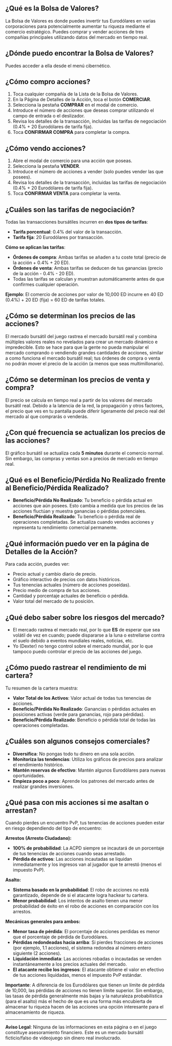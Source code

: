 ## ¿Qué es la Bolsa de Valores?

La Bolsa de Valores es donde puedes invertir tus Eurodólares en varias corporaciones para potencialmente aumentar tu riqueza mediante el comercio estratégico. Puedes comprar y vender acciones de tres compañías principales utilizando datos del mercado en tiempo real.

## ¿Dónde puedo encontrar la Bolsa de Valores?

Puedes acceder a ella desde el menú cibernético.

## ¿Cómo compro acciones?

1. Toca cualquier compañía de la Lista de la Bolsa de Valores.
2. En la Página de Detalles de la Acción, toca el botón **COMERCIAR**.
3. Selecciona la pestaña **COMPRAR** en el modal de comercio.
4. Introduce el número de acciones que deseas comprar utilizando el campo de entrada o el deslizador.
5. Revisa los detalles de la transacción, incluidas las tarifas de negociación (0.4% + 20 Eurodólares de tarifa fija).
6. Toca **CONFIRMAR COMPRA** para completar la compra.

## ¿Cómo vendo acciones?

1. Abre el modal de comercio para una acción que poseas.
2. Selecciona la pestaña **VENDER**.
3. Introduce el número de acciones a vender (solo puedes vender las que posees).
4. Revisa los detalles de la transacción, incluidas las tarifas de negociación (0.4% + 20 Eurodólares de tarifa fija).
5. Toca **CONFIRMAR VENTA** para completar la venta.

## ¿Cuáles son las tarifas de negociación?

Todas las transacciones bursátiles incurren en **dos tipos de tarifas**:

- **Tarifa porcentual**: 0.4% del valor de la transacción.
- **Tarifa fija**: 20 Eurodólares por transacción.

**Cómo se aplican las tarifas**:

- **Órdenes de compra**: Ambas tarifas se añaden a tu coste total (precio de la acción + 0.4% + 20 ED).
- **Órdenes de venta**: Ambas tarifas se deducen de tus ganancias (precio de la acción - 0.4% - 20 ED).
- Todas las tarifas se calculan y muestran automáticamente antes de que confirmes cualquier operación.

**Ejemplo**: El comercio de acciones por valor de 10,000 ED incurre en 40 ED (0.4%) + 20 ED (fija) = 60 ED de tarifas totales.

## ¿Cómo se determinan los precios de las acciones?

El mercado bursátil del juego rastrea el mercado bursátil real y combina múltiples valores reales no revelados para crear un mercado dinámico e impredecible. Esto se hace para que la gente no pueda manipular el mercado comprando o vendiendo grandes cantidades de acciones, similar a como funciona el mercado bursátil real; tus órdenes de compra o venta no podrán mover el precio de la acción (a menos que seas multimillonario).

## ¿Cómo se determinan los precios de venta y compra?

El precio se calcula en tiempo real a partir de los valores del mercado bursátil real. Debido a la latencia de la red, la propagación y otros factores, el precio que ves en tu pantalla puede diferir ligeramente del precio real del mercado al que comprarás o venderás.

## ¿Con qué frecuencia se actualizan los precios de las acciones?

El gráfico bursátil se actualiza cada **5 minutos** durante el comercio normal. Sin embargo, las compras y ventas son a precios de mercado en tiempo real.

## ¿Qué es el Beneficio/Pérdida No Realizado frente al Beneficio/Pérdida Realizado?

- **Beneficio/Pérdida No Realizado**: Tu beneficio o pérdida actual en acciones que aún posees. Esto cambia a medida que los precios de las acciones fluctúan y muestra ganancias o pérdidas potenciales.
- **Beneficio/Pérdida Realizado**: Tu beneficio o pérdida real de operaciones completadas. Se actualiza cuando vendes acciones y representa tu rendimiento comercial permanente.

## ¿Qué información puedo ver en la página de Detalles de la Acción?

Para cada acción, puedes ver:

- Precio actual y cambio diario de precio.
- Gráfico interactivo de precios con datos históricos.
- Tus tenencias actuales (número de acciones poseídas).
- Precio medio de compra de tus acciones.
- Cantidad y porcentaje actuales de beneficio o pérdida.
- Valor total del mercado de tu posición.

## ¿Qué debo saber sobre los riesgos del mercado?

- El mercado rastrea el mercado real, por lo que **ES** de esperar que sea volátil de vez en cuando; puede dispararse a la luna o estrellarse contra el suelo debido a eventos mundiales reales, noticias, etc.
- Yo (Dexter) no tengo control sobre el mercado mundial, por lo que tampoco puedo controlar el precio de las acciones del juego.

## ¿Cómo puedo rastrear el rendimiento de mi cartera?

Tu resumen de la cartera muestra:

- **Valor Total de los Activos**: Valor actual de todas tus tenencias de acciones.
- **Beneficio/Pérdida No Realizado**: Ganancias o pérdidas actuales en posiciones activas (verde para ganancias, rojo para pérdidas).
- **Beneficio/Pérdida Realizado**: Beneficio o pérdida total de todas las operaciones completadas.

## ¿Cuáles son algunos consejos comerciales?

- **Diversifica**: No pongas todo tu dinero en una sola acción.
- **Monitoriza las tendencias**: Utiliza los gráficos de precios para analizar el rendimiento histórico.
- **Mantén reservas de efectivo**: Mantén algunos Eurodólares para nuevas oportunidades.
- **Empieza poco a poco**: Aprende los patrones del mercado antes de realizar grandes inversiones.

## ¿Qué pasa con mis acciones si me asaltan o arrestan?

Cuando pierdes un encuentro PvP, tus tenencias de acciones pueden estar en riesgo dependiendo del tipo de encuentro:

**Arrestos (Arresto Ciudadano):**

- **100% de probabilidad**: La ACPD siempre se incautará de un porcentaje de tus tenencias de acciones cuando seas arrestado.
- **Pérdida de activos**: Las acciones incautadas se liquidan inmediatamente y los ingresos van al jugador que te arrestó (menos el impuesto PvP).

**Asalto:**

- **Sistema basado en la probabilidad**: El robo de acciones no está garantizado, depende de si el atacante logra hackear tu cartera.
- **Menor probabilidad**: Los intentos de asalto tienen una menor probabilidad de éxito en el robo de acciones en comparación con los arrestos.

**Mecánicas generales para ambos:**

- **Menor tasa de pérdida**: El porcentaje de acciones perdidas es menor que el porcentaje de pérdida de Eurodólares.
- **Pérdidas redondeadas hacia arriba**: Si pierdes fracciones de acciones (por ejemplo, 1.1 acciones), el sistema redondea al número entero siguiente (2 acciones).
- **Liquidación inmediata**: Las acciones robadas o incautadas se venden instantáneamente a los precios actuales del mercado.
- **El atacante recibe los ingresos**: El atacante obtiene el valor en efectivo de tus acciones liquidadas, menos el impuesto PvP estándar.

**Importante**: A diferencia de los Eurodólares que tienen un límite de pérdida de 10,000, las pérdidas de acciones no tienen límite superior. Sin embargo, las tasas de pérdida generalmente más bajas y la naturaleza probabilística (para el asalto) más el hecho de que es una forma más encubierta de almacenar tu riqueza hacen de las acciones una opción interesante para el almacenamiento de riqueza.

---

**Aviso Legal**:
Ninguna de las informaciones en esta página o en el juego constituye asesoramiento financiero. Este es un mercado bursátil ficticio/falso de videojuego sin dinero real involucrado.
